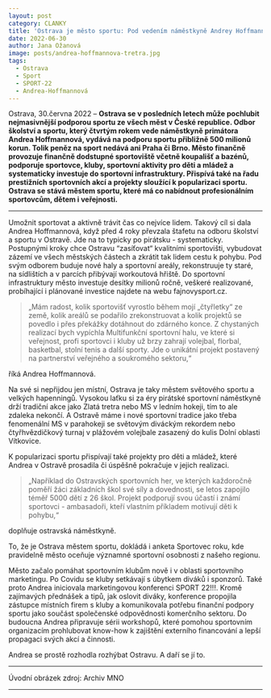 ```yaml
---
layout: post
category: CLANKY
title: 'Ostrava je město sportu: Pod vedením náměstkyně Andrey Hoffmannové má ostravský sport největší podporu v Česku'			
date: 2022-06-30
author: Jana Ožanová
image: posts/andrea-hoffmannova-tretra.jpg
tags:					
  - Ostrava
  - Sport		
  - SPORT-22
  - Andrea-Hoffmannová
---
```


Ostrava, 30.června 2022 – **Ostrava se v posledních letech může pochlubit nejmasivnější podporou sportu ze všech měst v České republice. Odbor školství a sportu, který čtvrtým rokem vede náměstkyně primátora Andrea Hoffmannová, vydává na podporu sportu přibližně 500 milionů korun. Tolik peněz na sport nedává ani Praha či Brno. Město finančně provozuje finančně dodstupné sportoviště včetně koupališť a bazénů, podporuje sportovce, kluby, sportovní aktivity pro děti a mládež a systematicky investuje do sportovní infrastruktury. Přispívá také na řadu prestižních sportovních akcí a projekty sloužící k popularizaci sportu. Ostrava se stává městem sportu, které má co nabídnout profesionálním sportovcům, dětem i veřejnosti.**

<hr />
Umožnit sportovat a aktivně trávit čas co nejvíce lidem. Takový cíl si dala Andrea Hoffmannová, když před 4 roky převzala štafetu na odboru školství a sportu v Ostravě. Jde na to typicky po pirátsku - systematicky. Postupnými kroky chce Ostravu “zasíťovat“ kvalitními sportovišti, vybudovat zázemí ve všech městských částech a zkrátit tak lidem cestu k pohybu. Pod svým odborem buduje nové haly a sportovní areály, rekonstruuje ty staré, na sídlištích a v parcích přibývají workoutová hřiště. Do sportovní infrastruktury město investuje desítky milionů ročně, veškeré realizované, probíhající i plánované investice najdete na webu fajnovysport.cz.

>„Mám radost, kolik sportovišť vyrostlo během mojí „čtyřletky“ ze země, kolik areálů se podařilo zrekonstruovat a kolik projektů se povedlo i přes překážky dotáhnout do zdárného konce. Z chystaných realizací bych vypíchla Multifunkční sportovní halu, ve které si veřejnost, profi sportovci i kluby už brzy zahrají volejbal, florbal, basketbal, stolní tenis a další sporty. Jde o unikátní projekt postavený na partnerství veřejného a soukromého sektoru,“

říká Andrea Hoffmannová.

Na své si nepřijdou jen místní, Ostrava je taky městem světového sportu a velkých hapenningů. Vysokou laťku si za éry pirátské sportovní náměstkyně drží tradiční akce jako Zlatá tretra nebo MS v ledním hokeji, tím to ale zdaleka nekončí. A Ostravě máme i nové sportovní tradice jako třeba fenomenální MS v parahokeji se světovým diváckým rekordem nebo čtyřhvězdičkový turnaj v plážovém volejbale zasazený do kulis Dolní oblasti Vítkovice.

K popularizaci sportu přispívají také projekty pro děti a mládež, které Andrea v Ostravě prosadila či úspěšně pokračuje v jejich realizaci.

>„Například do Ostravských sportovních her, ve kterých každoročně poměří žáci základních škol své síly a dovednosti, se letos zapojilo téměř 5000 dětí z 26 škol. Projekt podporují svou účastí i známí sportovci - ambasadoři, kteří vlastním příkladem motivují děti k pohybu,“

doplňuje ostravská náměstkyně.

To, že je Ostrava městem sportu, dokládá i anketa Sportovec roku, kde pravidelně město oceňuje významné sportovní osobnosti z našeho regionu.

Město začalo pomáhat sportovním klubům nově i v oblasti sportovního marketingu. Po Covidu se kluby setkávají s úbytkem diváků i sponzorů. Také proto Andrea iniciovala marketingovou konferenci SPORT 22!!!. Kromě zajímavých přednášek a tipů, jak oslovit diváky, konference propojila zástupce místních firem s kluby a komunikovala potřebu finanční podpory sportu jako součást společenské odpovědnosti komerčního sektoru. Do budoucna Andrea připravuje sérii workshopů, které pomohou sportovním organizacím prohlubovat know-how k zajištění externího financování a lepší propagaci svých akcí a činnosti.

Andrea se prostě rozhodla rozhýbat Ostravu. A daří se jí to.

---

Úvodní obrázek zdroj: Archiv MNO

- - -

